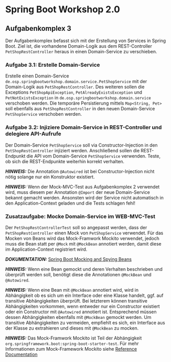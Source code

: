 # Spring Boot Workshop 2.0

## Aufgabenkomplex 3

Der Aufgabenkomplex befasst sich mit der Erstellung von Services in Spring Boot. 
Ziel ist, die vorhandene Domain-Logik aus dem REST-Controller `PetShopRestController` heraus in einen Domain-Service zu verschieben. 

### Aufgabe 3.1: Erstelle Domain-Service

Erstelle einen Domain-Service `de.osp.springbootworkshop.domain.service.PetShopService` mit der Domain-Logik aus `PetShopRestController`. 
Des weiteren sollen die Exceptions `PetShopApiException`, `PetAlreadyExistsException` und `PetNotExistsException` in 
`de.osp.springbootworkshop.domain.service` verschoben werden. Die temporäre Persistierung mittels
`Map<String, Pet>` soll ebenfalls aus `PetShopRestController` in den neuen Domain-Service `PetShopService` verschoben werden.

### Aufgabe 3.2: Injiziere Domain-Service in REST-Controller und delegiere API-Aufrufe

Der Domain-Service `PetShopService` soll via Constructor-Injection in den `PetShopRestController` injiziert werden. 
Anschließend sollen die REST-Endpunkt die API vom Domain-Service `PetShopService` verwenden. 
Teste, ob sich die REST-Endpunkte weiterhin korrekt verhalten.

**_HINWEIS:_** Die Annotation `@Autowired` ist bei Constructor-Injection nicht nötig solange nur ein Konstruktor existiert.

**_HINWEIS:_** Wenn der Mock-MVC-Test aus Aufgabenkomplex 2 verwendet wird, muss diesem per Annotation `@Import` der neue Domain-Service
bekannt gemacht werden. Ansonsten wird der Service nicht automatisch in den Application-Context geladen und die Tests schlagen fehl! 

### Zusatzaufgabe: Mocke Domain-Service im WEB-MVC-Test

Der `PetShopRestControllerTest` soll so angepasst werden, dass der `PetShopRestController` einen Mock von `PetShopService` verwendet. 
Für das Mocken von Beans wird das Mock-Framwork Mockito verwendet, jedoch muss die Bean statt per `@Mock` mit `@MockBean` annotiert werden,
damit diese im Application-Context registriert wird.

**_DOKUMENTATION:_**
[Spring Boot Mocking and Spying Beans](https://docs.spring.io/spring-boot/docs/current/reference/html/boot-features-testing.html#boot-features-testing-spring-boot-applications-mocking-beans)

**_HINWEIS:_** Wenn eine Bean gemockt und deren Verhalten beschrieben und überprüft werden soll, benötigt diese die Annotationen `@MockBean` 
und `@Autowired`.

**_HINWEIS:_** Wenn eine Bean mit `@MockBean` annotiert wird, wird in Abhängigkeit ob es sich um ein Interface oder eine Klasse handelt, ggf. 
auf transitive Abhängigkeiten überprüft. Bei letzterem können transitive Abhängigkeiten vorkommen, wenn entweder nur ein Constructor existiert 
oder ein Constructor mit `@Autowired` annotiert ist. Entsprechend müssen dessen Abhängigkeiten ebenfalls mit `@MockBean` gemockt werden. 
Um transitive Abhängigkeiten zu vermeiden, empfiehlt es sich, ein Interface aus der Klasse zu extrahieren und dieses mit `@MockBean` zu mocken.

**_HINWEIS:_** Das Mock-Framwork Mockito ist Teil der Abhängigkeit `org.springframework.boot:spring-boot-starter-test`. 
Für mehr Informationen zum Mock-Framework Mockito siehe [Reference Documentation](https://site.mockito.org/)
